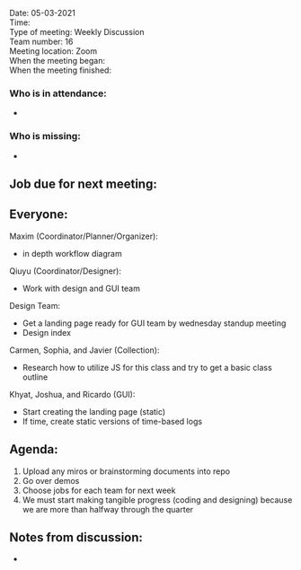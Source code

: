 Date: 05-03-2021 <br>
Time: <br> 
Type of meeting: Weekly Discussion<br>
Team number: 16 <br>
Meeting location: Zoom <br>
When the meeting began: <br> 
When the meeting finished:

### Who is in attendance:
-

### Who is missing:
-

## Job due for next meeting:
Everyone:
-

Maxim (Coordinator/Planner/Organizer):
- in depth workflow diagram

Qiuyu (Coordinator/Designer):
- Work with design and GUI team 

Design Team:
- Get a landing page ready for GUI team by wednesday standup meeting
- Design index

Carmen, Sophia, and Javier (Collection):
- Research how to utilize JS for this class and try to get a basic class outline

Khyat, Joshua, and Ricardo (GUI):
- Start creating the landing page (static)
- If time, create static versions of time-based logs

## Agenda:
1. Upload any miros or brainstorming documents into repo
2. Go over demos
3. Choose jobs for each team for next week
4. We must start making tangible progress (coding and designing) because we are more than halfway through the quarter

## Notes from discussion:
-
